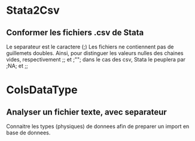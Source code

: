 # Stata2Csv
Conformer les fichiers .csv de Stata
------------------------------------
Le separateur est le caractere (;)
Les fichiers ne contiennent pas de guillemets doubles.
Ainsi, pour distinguer les valeurs nulles des chaines vides,
respectivement ;; et ;""; dans le cas des csv, 
Stata le peuplera par ;NA; et ;;

# ColsDataType
Analyser un fichier texte, avec separateur
------------------------------------------
Connaitre les types (physiques) de donnees 
afin de preparer un import en base de donnees.
